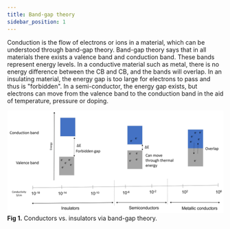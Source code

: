 ```yaml
---
title: Band-gap theory
sidebar_position: 1
---
```


Conduction is the flow of electrons or ions in a material, which can be understood through band-gap theory. Band-gap theory says that in all materials there exists a valence band and conduction band. These bands represent energy levels. In a conductive material such as metal, there is no energy difference between the CB and CB, and the bands will overlap. In an insulating material, the energy gap is too large for electrons to pass and thus is "forbidden". In a semi-conductor, the energy gap exists, but electrons can move from the valence band to the conduction band in the aid of temperature, pressure or doping.  

![Band-gap theory](../pictures/band-gap-theory.png)
**Fig 1.** Conductors vs. insulators via band-gap theory. 